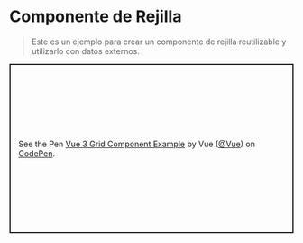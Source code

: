 # Componente de Rejilla

> Este es un ejemplo para crear un componente de rejilla reutilizable y utilizarlo con datos externos.

<p class="codepen" data-height="300" data-theme-id="39028" data-default-tab="js,result" data-user="Vue" data-slug-hash="BaKbowJ" data-preview="true" data-editable="true" style="height: 300px; box-sizing: border-box; display: flex; align-items: center; justify-content: center; border: 2px solid; margin: 1em 0; padding: 1em;" data-pen-title="Vue 3 Grid Component Example">
  <span>See the Pen <a href="https://codepen.io/team/Vue/pen/BaKbowJ">
  Vue 3 Grid Component Example</a> by Vue (<a href="https://codepen.io/Vue">@Vue</a>)
  on <a href="https://codepen.io">CodePen</a>.</span>
</p>
<script async src="https://static.codepen.io/assets/embed/ei.js"></script>
